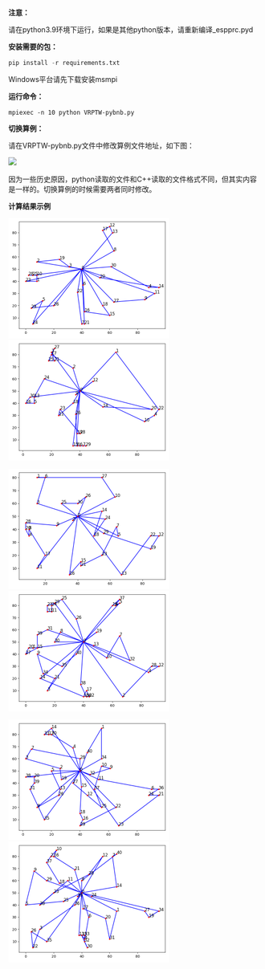 **注意：**

请在python3.9环境下运行，如果是其他python版本，请重新编译_espprc.pyd

**安装需要的包：**

```python
pip install -r requirements.txt
```

Windows平台请先下载安装msmpi

**运行命令：**

```
mpiexec -n 10 python VRPTW-pybnb.py
```

**切换算例：**

请在VRPTW-pybnb.py文件中修改算例文件地址，如下图：

![](G:\行业文章\VRPTW-pybnb-code\address.jpg)

因为一些历史原因，python读取的文件和C++读取的文件格式不同，但其实内容是一样的。切换算例的时候需要两者同时修改。



**计算结果示例**

<img src="/result/image-20220223161727624.png" style="zoom:50%;" /><img src="/result/image-20220223163359120.png" style="zoom:50%;" />

<img src="/result/image-20220223164347721.png" style="zoom:50%;" /><img src="/result/image-20220223180901963.png" style="zoom:50%;" />

<img src="/result/image-20220223181214634.png" style="zoom:50%;" /><img src="/result/image-20220223181433393.png" style="zoom:50%;" />
